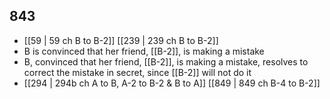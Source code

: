 ## 843
- [[59 | 59 ch B to B-2]] [[239 | 239 ch B to B-2]] 
- B is convinced that her friend, [[B-2]], is making a mistake
- B, convinced that her friend, [[B-2]], is making a mistake, resolves to correct the mistake in secret, since [[B-2]] will not do it
- [[294 | 294b ch A to B, A-2 to B-2 &amp; B to A]] [[849 | 849 ch B-4 to B-2]] 

